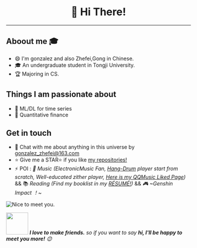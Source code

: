<h1 align="center">👋 Hi There! 
</h1>

---

<!--<img align="right" alt="GIF" src="https://raw.githubusercontent.com/haoruilee/haoruilee/master/pic/pusheencode.gif" />-->
## Aboout me 🎓 
- 😄 I'm gonzalez and also Zhefei,Gong in Chinese.
- 🎓 An undergraduate student in Tongji University. 
- 🏆 Majoring in CS.
## Things I am passionate about
- 🤖️ ML/DL for time series 
- 🌱 Quantitative finance
## Get in touch 
- 💬 Chat with me about anything in this universe by gonzalez_zhefei@163.com
- :star: Give me a STAR:star: if you like [my repositories!](https://github.com/ZhefeiGong?tab=repositories) 
- ⚡ POI : *🎼 Music (ElectronicMusic Fan, [Hang-Drum](https://en.wikipedia.org/wiki/Hang_(instrument)) player start from scratch, Well-educated zither player, [Here is my QQMusic Liked Page](https://c.y.qq.com/base/fcgi-bin/u?__=MurwMAe64Mik))* && 📚 *Reading (Find my booklist in my [RÉSUMÉ!](https://hrlee.cn))* && *🎮  ~Genshin Impact ！~*


<img src="https://raw.githubusercontent.com/sagar-viradiya/sagar-viradiya/master/resources/banner.png" alt="Nice to meet you.">


<img src="https://media.giphy.com/media/LnQjpWaON8nhr21vNW/giphy.gif" width="60"> <em><b>I love to make friends.</b> so if you want to say <b>hi, I'll be happy to meet you more!</b> 😊</em>
